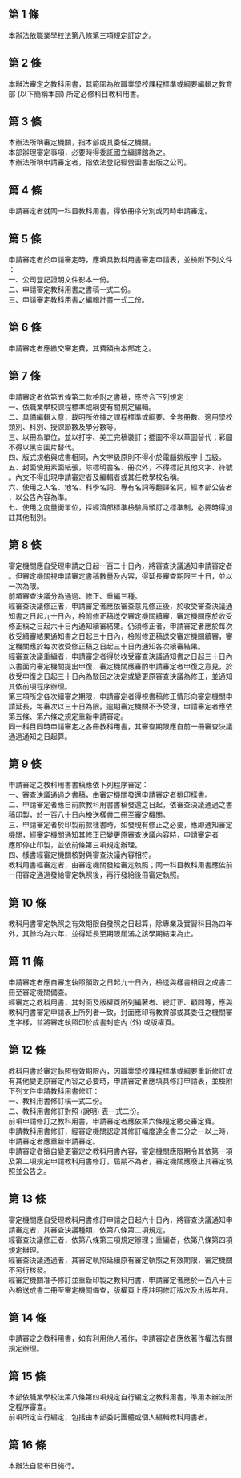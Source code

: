 第 1 條
-------
本辦法依職業學校法第八條第三項規定訂定之。

第 2 條
-------
本辦法審定之教科用書，其範圍為依職業學校課程標準或綱要編輯之教育  
部 (以下簡稱本部) 所定必修科目教科用書。

第 3 條
-------
本辦法所稱審定機關，指本部或其委任之機關。  
本部辦理審定事項，必要時得委託國立編譯館為之。  
本辦法所稱申請審定者，指依法登記經營圖書出版之公司。

第 4 條
-------
申請審定者就同一科目教科用書，得依冊序分別或同時申請審定。

第 5 條
-------
申請審定者於申請審定時，應填具教科用書審定申請表，並檢附下列文件  
：  
一、公司登記證明文件影本一份。  
二、申請審定教科用書之書稿一式二份。  
三、申請審定教科用書之編輯計畫一式二份。

第 6 條
-------
申請審定者應繳交審定費，其費額由本部定之。

第 7 條
-------
申請審定者依第五條第二款檢附之書稿，應符合下列規定：  
一、依職業學校課程標準或綱要有關規定編輯。  
二、具備編輯大意，載明所依據之課程標準或綱要、全套冊數、適用學校  
    類別、科別、授課節數及學分數等。  
三、以冊為單位，並以打字、美工完稿裝訂；插圖不得以草圖替代；彩圖  
    不得以黑白圖片替代。  
四、版式規格與成書相同，內文字級原則不得小於電腦排版字十五級。  
五、封面使用素面紙張，除標明書名、冊次外，不得標記其他文字、符號  
    。內文不得出現申請審定者及編輯者或其任教學校名稱。  
六、使用之人名、地名、科學名詞、專有名詞等翻譯名詞，經本部公告者  
    ，以公告內容為準。  
七、使用之度量衡單位，採經濟部標準檢驗局頒訂之標準制，必要時得加  
    註其他制別。

第 8 條
-------
審定機關應自受理申請之日起一百二十日內，將審查決議通知申請審定者  
。但審定機關視申請審定書稿數量及內容，得延長審查期限三十日，並以  
一次為限。  
前項審查決議分為通過、修正、重編三種。  
經審查決議修正者，申請審定者應依審查意見修正後，於收受審查決議通  
知書之日起九十日內，檢附修正稿送交審定機關續審，審定機關應於收受  
修正稿之日起六十日內通知續審結果。仍須修正者，申請審定者應於每次  
收受續審結果通知書之日起三十日內，檢附修正稿送交審定機關續審，審  
定機關應於每次收受修正稿之日起三十日內通知各次續審結果。  
經審查決議重編者，申請審定者得於收受審查決議通知書之日起三十日內  
以書面向審定機關提出申復，審定機關應審酌申請審定者申復之意見，於  
收受申復之日起三十日內為駁回之決定或變更原審查決議為修正，並通知  
其依前項程序辦理。  
第三項所定各次續審之期限，申請審定者得視書稿修正情形向審定機關申  
請延長，每審次以三十日為限。逾期審定機關不予受理，申請審定者應依  
第五條、第六條之規定重新申請審定。  
同一科目同時申請審定之各冊教科用書，其審查期限應自前一冊審查決議  
通過通知之日起算。

第 9 條
-------
申請審定之教科用書書稿應依下列程序審定：  
一、審查決議通過之書稿，由審定機關發還申請審定者排印樣書。  
二、申請審定者應自前款教科用書書稿發還之日起，依審查決議通過之書  
    稿印製，於一百八十日內檢送樣書二冊至審定機關。  
三、申請審定者於印製前款樣書時，如發現有修正之必要，應即通知審定  
    機關，經審定機關通知其修正已變更原審查決議內容時，申請審定者  
    應即停止印製，並依前條第三項規定辦理。  
四、樣書經審定機關核對與審查決議內容相符。  
教科用書經審定者，由審定機關發給審定執照；同一科目教科用書應俟前  
一冊審定通過發給審定執照後，再行發給後冊審定執照。

第 10 條
--------
教科用書審定執照之有效期限自發照之日起算，除專業及實習科目為四年  
外，其餘均為六年，並得延長至期限屆滿之該學期結束為止。

第 11 條
--------
申請審定者應自審定執照領取之日起九十日內，檢送與樣書相同之成書二  
冊至審定機關備查。  
經審定之教科用書，其封面及版權頁所列編著者、總訂正、顧問等，應與  
教科用書審定申請表上所列者一致，封面應印有教育部或其委任之機關審  
定字樣，並將審定執照印於成書封底內 (外) 或版權頁。

第 12 條
--------
教科用書於審定執照有效期限內，因職業學校課程標準或綱要重新修訂或  
有其他變更原審定內容之必要時，申請審定者應填具修訂申請表，並檢附  
下列文件申請教科用書修訂：  
一、教科用書修訂稿一式二份。  
二、教科用書修訂對照 (說明) 表一式二份。  
前項申請修訂之教科用書，申請審定者應依第六條規定繳交審定費。  
申請教科用書修訂，經審定機關認定其修訂幅度達全書二分之一以上時，  
申請審定者應重新申請審定。  
申請審定者擅自變更審定之教科用書內容，審定機關應限期令其依第一項  
及第二項規定申請教科用書修訂，屆期不為者，審定機關應廢止其審定執  
照並公告之。

第 13 條
--------
審定機關應自受理教科用書修訂申請之日起六十日內，將審查決議通知申  
請審定者，其審查決議種類，依第八條第二項規定。  
經審查決議修正者，依第八條第三項規定辦理；重編者，依第八條第四項  
規定辦理。  
經審查決議通過者，其審定執照延續原有審定執照之有效期限，審定機關  
不另行核發。  
經審定機關准予修訂並重新印製之教科用書，申請審定者應於一百八十日  
內檢送成書二冊至審定機關備查，版權頁上應註明修訂版次及出版年月。

第 14 條
--------
申請審定之教科用書，如有利用他人著作，申請審定者應依著作權法有關  
規定辦理。

第 15 條
--------
本部依職業學校法第八條第四項規定自行編定之教科用書，準用本辦法所  
定程序審查。  
前項所定自行編定，包括由本部委託團體或個人編輯教科用書者。

第 16 條
--------
本辦法自發布日施行。

